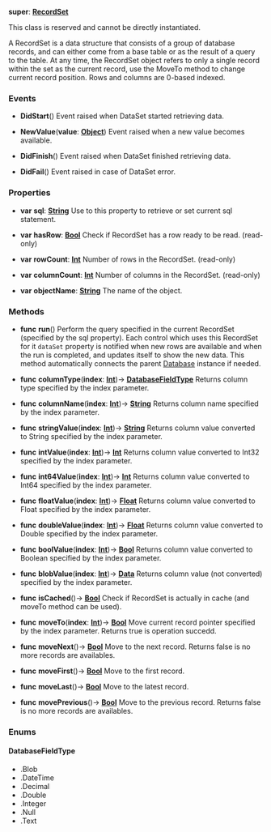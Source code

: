 **super**: **[RecordSet](RecordSet.md)**

This class is reserved and cannot be directly instantiated.

A RecordSet is a data structure that consists of a group of database records, and can either come from a base table or as the result of a query to the table. At any time, the RecordSet object refers to only a single record within the set as the current record, use the MoveTo method to change current record position.
Rows and columns are 0-based indexed.

### Events

* **DidStart**()
Event raised when DataSet started retrieving data.

* **NewValue**(**value**: **[Object](../gravity/object.md)**)
Event raised when a new value becomes available.

* **DidFinish**()
Event raised when DataSet finished retrieving data.

* **DidFail**()
Event raised in case of DataSet error.



### Properties

* **var** **sql**: **[String](../gravity/string.md)**
Use to this property to retrieve or set current sql statement.

* **var** **hasRow**: **[Bool](../gravity/bool.md)**
Check if RecordSet has a row ready to be read. \(read-only\)

* **var** **rowCount**: **[Int](../gravity/int.md)**
Number of rows in the RecordSet. \(read-only\)

* **var** **columnCount**: **[Int](../gravity/int.md)**
Number of columns in the RecordSet. \(read-only\)

* **var** **objectName**: **[String](../gravity/string.md)**
The name of the object.



### Methods

* **func** **run**()
Perform the query specified in the current RecordSet (specified by the sql property). Each control which uses this RecordSet for it <code>dataSet</code> property is notified when new rows are available and when the run is completed, and updates itself to show the new data. This method automatically connects the parent <a href="Database.html">Database</a> instance if needed.

* **func** **columnType**(**index**: **[Int](../gravity/int.md)**)-> <strong><a href="#_enum_DatabaseFieldType">DatabaseFieldType</a></strong> 
Returns column type specified by the index parameter.

* **func** **columnName**(**index**: **[Int](../gravity/int.md)**)-> <strong>[String](../gravity/string.md)</strong> 
Returns column name specified by the index parameter.

* **func** **stringValue**(**index**: **[Int](../gravity/int.md)**)-> <strong>[String](../gravity/string.md)</strong> 
Returns column value converted to String specified by the index parameter.

* **func** **intValue**(**index**: **[Int](../gravity/int.md)**)-> <strong>[Int](../gravity/int.md)</strong> 
Returns column value converted to Int32 specified by the index parameter.

* **func** **int64Value**(**index**: **[Int](../gravity/int.md)**)-> <strong>[Int](../gravity/int.md)</strong> 
Returns column value converted to Int64 specified by the index parameter.

* **func** **floatValue**(**index**: **[Int](../gravity/int.md)**)-> <strong>[Float](../gravity/float.md)</strong> 
Returns column value converted to Float specified by the index parameter.

* **func** **doubleValue**(**index**: **[Int](../gravity/int.md)**)-> <strong>[Float](../gravity/float.md)</strong> 
Returns column value converted to Double specified by the index parameter.

* **func** **boolValue**(**index**: **[Int](../gravity/int.md)**)-> <strong>[Bool](../gravity/bool.md)</strong> 
Returns column value converted to Boolean specified by the index parameter.

* **func** **blobValue**(**index**: **[Int](../gravity/int.md)**)-> <strong>[Data](Data.md)</strong> 
Returns column value (not converted) specified by the index parameter.

* **func** **isCached**()-> <strong>[Bool](../gravity/bool.md)</strong> 
Check if RecordSet is actually in cache (and moveTo method can be used).

* **func** **moveTo**(**index**: **[Int](../gravity/int.md)**)-> <strong>[Bool](../gravity/bool.md)</strong> 
Move current record pointer specified by the index parameter. Returns true is operation succedd.

* **func** **moveNext**()-> <strong>[Bool](../gravity/bool.md)</strong> 
Move to the next record. Returns false is no more records are availables.

* **func** **moveFirst**()-> <strong>[Bool](../gravity/bool.md)</strong> 
Move to the first record.

* **func** **moveLast**()-> <strong>[Bool](../gravity/bool.md)</strong> 
Move to the latest record.

* **func** **movePrevious**()-> <strong>[Bool](../gravity/bool.md)</strong> 
Move to the previous record. Returns false is no more records are availables.





### Enums

<div id="_enum_DatabaseFieldType"></div>

#### DatabaseFieldType
 * .Blob
 * .DateTime
 * .Decimal
 * .Double
 * .Integer
 * .Null
 * .Text



